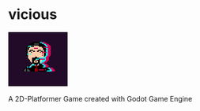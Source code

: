 # vicious

![alt text](https://github.com/raphhawk/vicious/blob/master/icon.png "Title")


A 2D-Platformer Game created with Godot Game Engine
